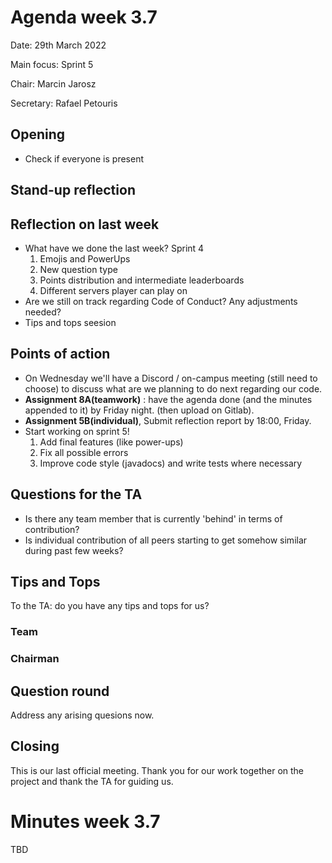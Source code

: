 #  Agenda week 3.7

Date: 29th March 2022

Main focus: Sprint 5

Chair: Marcin Jarosz

Secretary: Rafael Petouris

## Opening

- Check if everyone is present

## Stand-up reflection

## Reflection on last week

- What have we done the last week? Sprint 4
  1. Emojis and PowerUps
  2. New question type
  3. Points distribution and intermediate leaderboards
  4. Different servers player can play on
- Are we still on track regarding Code of Conduct? Any adjustments needed?
- Tips and tops seesion

## Points of action

- On Wednesday we'll have a Discord / on-campus meeting (still need to choose) to discuss what are we planning to do next regarding our code.
- **Assignment 8A(teamwork)** : have the agenda done (and the minutes appended to it) by Friday night. (then upload on Gitlab).
- **Assignment 5B(individual)**, Submit reflection report by 18:00, Friday.
- Start working on sprint 5!
  1. Add final features (like power-ups)
  2. Fix all possible errors
  3. Improve code style (javadocs) and write tests where necessary

## Questions for the TA
- Is there any team member that is currently 'behind' in terms of contribution? 
- Is individual contribution of all peers starting to get somehow similar during past few weeks? 

## Tips and Tops
To the TA: do you have any tips and tops for us?
### Team

### Chairman

## Question round

Address any arising quesions now.

## Closing
This is our last official meeting. Thank you for our work together on the project and thank the TA for guiding us.

# Minutes week 3.7

TBD